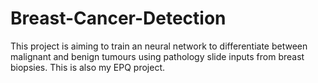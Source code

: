 # Breast-Cancer-Detection
This project is aiming to train an neural network to differentiate between malignant and benign tumours using pathology slide inputs from breast biopsies. This is also my EPQ project.
